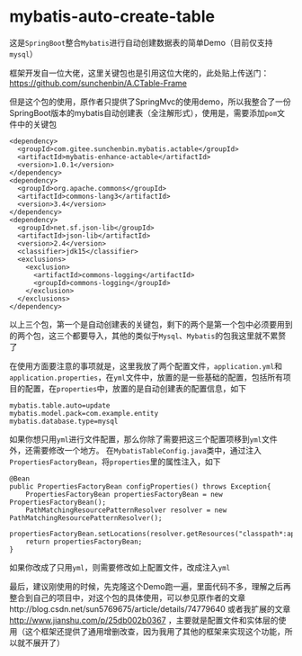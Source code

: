 # mybatis-auto-create-table
这是`SpringBoot`整合`Mybatis`进行自动创建数据表的简单Demo（目前仅支持`mysql`）

框架开发自一位大佬，这里关键包也是引用这位大佬的，此处贴上传送门：https://github.com/sunchenbin/A.CTable-Frame

但是这个包的使用，原作者只提供了SpringMvc的使用demo，所以我整合了一份SpringBoot版本的mybatis自动创建表（全注解形式），使用是，需要添加`pom`文件中的关键包
```
<dependency>
  <groupId>com.gitee.sunchenbin.mybatis.actable</groupId>
  <artifactId>mybatis-enhance-actable</artifactId>
  <version>1.0.1</version>
</dependency>
<dependency>
  <groupId>org.apache.commons</groupId>
  <artifactId>commons-lang3</artifactId>
  <version>3.4</version>
</dependency>
<dependency>
  <groupId>net.sf.json-lib</groupId>
  <artifactId>json-lib</artifactId>
  <version>2.4</version>
  <classifier>jdk15</classifier>
  <exclusions>
    <exclusion>
      <artifactId>commons-logging</artifactId>
      <groupId>commons-logging</groupId>
    </exclusion>
  </exclusions>
</dependency>
```
以上三个包，第一个是自动创建表的关键包，剩下的两个是第一个包中必须要用到的两个包，这三个都要导入，其他的类似于`Mysql`、`Mybatis`的包我这里就不累赘了

在使用方面要注意的事项就是，这里我放了两个配置文件，`application.yml`和`application.properties`，在`yml`文件中，放置的是一些基础的配置，包括所有项目的配置，在`properties`中，放置的是自动创建表的配置信息，如下
```
mybatis.table.auto=update
mybatis.model.pack=com.example.entity
mybatis.database.type=mysql
```

如果你想只用`yml`进行文件配置，那么你除了需要把这三个配置项移到`yml`文件外，还需要修改一个地方。
在`MybatisTableConfig.java`类中，通过注入`PropertiesFactoryBean`，将`properties`里的属性注入，如下
```
@Bean
public PropertiesFactoryBean configProperties() throws Exception{
    PropertiesFactoryBean propertiesFactoryBean = new PropertiesFactoryBean();
    PathMatchingResourcePatternResolver resolver = new PathMatchingResourcePatternResolver();
    propertiesFactoryBean.setLocations(resolver.getResources("classpath*:application.properties"));
    return propertiesFactoryBean;
}
```
如果你改成了只用`yml`，则需要修改如上配置文件，改成注入`yml`

最后，建议刚使用的时候，先克隆这个Demo跑一遍，里面代码不多，理解之后再整合到自己的项目中，对这个包的具体使用，可以参见原作者的文章http://blog.csdn.net/sun5769675/article/details/74779640 或者我扩展的文章 http://www.jianshu.com/p/25db002b0367 ，主要就是配置文件和实体层的使用（这个框架还提供了通用增删改查，因为我用了其他的框架来实现这个功能，所以就不展开了）


